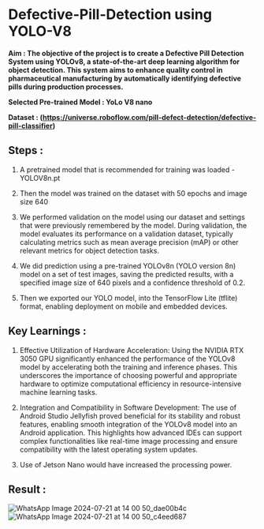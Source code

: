 # Defective-Pill-Detection using YOLO-V8

**Aim : The objective of the project is to create a Defective Pill Detection System using YOLOv8, a state-of-the-art deep learning algorithm for object detection. This system aims to enhance quality control in pharmaceutical manufacturing by automatically identifying defective pills during production processes.** <br>

**Selected Pre-trained Model : YoLo V8 nano** <br>

**Dataset : (https://universe.roboflow.com/pill-defect-detection/defective-pill-classifier)** <br>

## Steps :
1) A pretrained model that is recommended for training was loaded -YOLOV8n.pt

2) Then the model was trained on the dataset with 50 epochs and image size 640

3) We performed validation on the model using our dataset and settings that were previously remembered by the model. During validation, the model evaluates its performance on a validation dataset, typically calculating metrics such as mean average precision (mAP) or other relevant metrics for object detection tasks.

4) We did prediction using a pre-trained YOLOv8n (YOLO version 8n) model on a set of test images, saving the predicted results, with a specified image size of 640 pixels and a confidence threshold of 0.2.

5) Then we exported our YOLO model, into the TensorFlow Lite (tflite) format, enabling deployment on mobile and embedded devices.

## Key Learnings :
1)	Effective Utilization of Hardware Acceleration: Using the NVIDIA RTX 3050 GPU significantly enhanced the performance of the YOLOv8 model by accelerating both the training and inference phases. This underscores the importance of choosing powerful and appropriate hardware to optimize computational efficiency in resource-intensive machine learning tasks.

2) Integration and Compatibility in Software Development: The use of Android Studio Jellyfish proved beneficial for its stability and robust features, enabling smooth integration of the YOLOv8 model into an Android application. This highlights how advanced IDEs can support complex functionalities like real-time image processing and ensure compatibility with the latest operating system updates.

3) Use of Jetson Nano would have increased the processing power.

## Result :
![WhatsApp Image 2024-07-21 at 14 00 50_dae00b4c](https://github.com/user-attachments/assets/79e85a24-05d1-4d1c-a4f3-12177a9c647a)
![WhatsApp Image 2024-07-21 at 14 00 50_c4eed687](https://github.com/user-attachments/assets/577f270f-26ea-4066-87f3-0ba9871f5f88)
